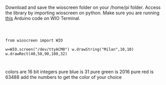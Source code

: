 Download and save the wioscreen folder on your /home/pi folder. Access the library by importing wioscreen on python. Make sure you are running [this](https://github.com/milandahal213/AruduinoTests/tree/master/WIO%20Terminal/SPIKEscreenWIO/on%20WIO) Arduino code on WIO Terminal. 



<code>
  
  from wioscreen import WIO   
  w=WIO.screen("/dev/ttyACM0")
  w.drawString("Milan",10,10)
  w.drawRect(40,50,90,100,32)

</code>

colors are 16 bit integers
pure blue is 31
pure green is 2016
pure red is 63488
add the numbers to get the color of your choice
